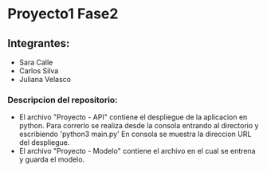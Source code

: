 # Proyecto1 Fase2
## Integrantes:
- Sara Calle
- Carlos Silva
- Juliana Velasco

### Descripcion del repositorio:
- El archivo "Proyecto - API" contiene el despliegue de la aplicacion en python. Para correrlo se realiza desde la consola entrando al directorio y escribiendo 'python3 main.py' En consola se muestra la direccion URL del despliegue.
- El archivo "Proyecto - Modelo" contiene el archivo en el cual se entrena y guarda el modelo.
